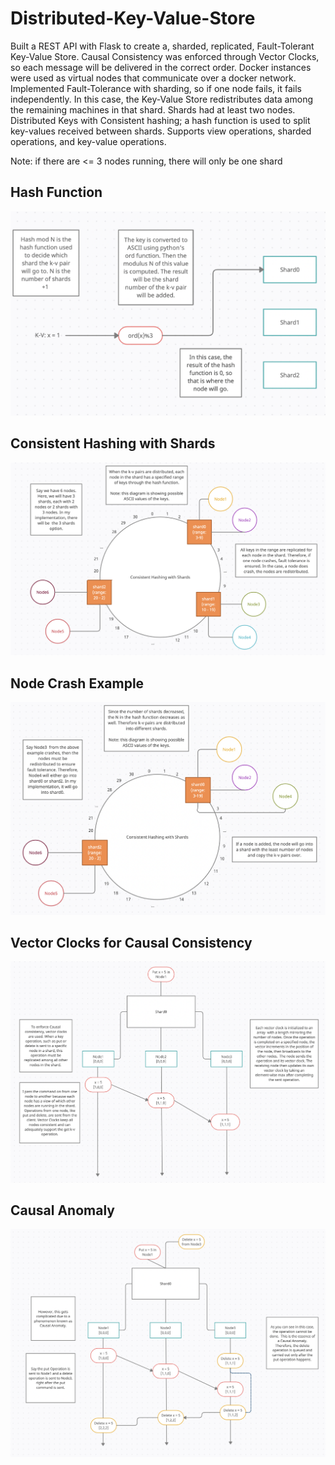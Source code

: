# Distributed-Key-Value-Store

Built a REST API with Flask to create a, sharded, replicated, Fault-Tolerant Key-Value Store. Causal Consistency was enforced through Vector Clocks, so each message will be delivered in the correct order.
Docker instances were used as virtual nodes that communicate over a docker network.
Implemented Fault-Tolerance with sharding, so if one node fails, it fails independently. In this case, the Key-Value Store redistributes data among the remaining machines in that shard. Shards had at least two nodes.
Distributed Keys with Consistent hashing; a hash function is used to split key-values received between shards.
Supports view operations, sharded operations, and key-value operations.

Note: if there are <= 3 nodes running, there will only be one shard

## Hash Function
<img src="Diagrams/HashFunction.png" width="800">

## Consistent Hashing with Shards
![Alt text](Diagrams/Shards1.png?raw=true "Shards")

## Node Crash Example
![Alt text](Diagrams/ShardCrash.png?raw=true "Shards")

## Vector Clocks for Causal Consistency
![Alt text](Diagrams/VC1.png?raw=true "Shards")

## Causal Anomaly
![Alt text](Diagrams/CausalAnom.png?raw=true "Shards")
